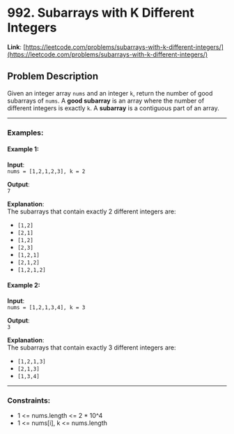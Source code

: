 # 992. Subarrays with K Different Integers

**Link**: [https://leetcode.com/problems/subarrays-with-k-different-integers/](https://leetcode.com/problems/subarrays-with-k-different-integers/)
## Problem Description

Given an integer array `nums` and an integer `k`, return the number of good subarrays of `nums`.
A **good subarray** is an array where the number of different integers is exactly `k`.
A **subarray** is a contiguous part of an array.

---

### Examples:

#### Example 1:
**Input**:  
`nums = [1,2,1,2,3], k = 2`

**Output**:  
`7`

**Explanation**:  
The subarrays that contain exactly 2 different integers are:
- `[1,2]`
- `[2,1]`
- `[1,2]`
- `[2,3]`
- `[1,2,1]`
- `[2,1,2]`
- `[1,2,1,2]`

#### Example 2:
**Input**:  
`nums = [1,2,1,3,4], k = 3`

**Output**:  
`3`

**Explanation**:  
The subarrays that contain exactly 3 different integers are:
- `[1,2,1,3]`
- `[2,1,3]`
- `[1,3,4]`

---

### Constraints:
- 1 <= nums.length <= 2 * 10^4
- 1 <= nums[i], k <= nums.length
